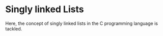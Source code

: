 # Singly linked Lists

Here, the concept of singly linked lists in the C programming language is tackled.